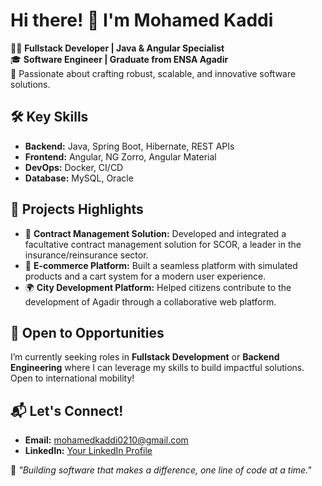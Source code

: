 # Hi there! 👋 I'm Mohamed Kaddi  

👨‍💻 **Fullstack Developer | Java & Angular Specialist**  
🎓 **Software Engineer | Graduate from ENSA Agadir**  
🌟 Passionate about crafting robust, scalable, and innovative software solutions.  

## 🛠️ Key Skills  
- **Backend:** Java, Spring Boot, Hibernate, REST APIs  
- **Frontend:** Angular, NG Zorro, Angular Material  
- **DevOps:** Docker, CI/CD  
- **Database:** MySQL, Oracle  

## 🌟 Projects Highlights  
- 📄 **Contract Management Solution:** Developed and integrated a facultative contract management solution for SCOR, a leader in the insurance/reinsurance sector.
- 🚀 **E-commerce Platform:** Built a seamless platform with simulated products and a cart system for a modern user experience.  
- 🌍 **City Development Platform:** Helped citizens contribute to the development of Agadir through a collaborative web platform.    

## 💼 Open to Opportunities  
I’m currently seeking roles in **Fullstack Development** or **Backend Engineering** where I can leverage my skills to build impactful solutions. Open to international mobility!  

## 📬 Let's Connect!  
- **Email:** [mohamedkaddi0210@gmail.com](mailto:mohamedkaddi0210@gmail.com)  
- **LinkedIn:** [Your LinkedIn Profile](#)  

🚀 *"Building software that makes a difference, one line of code at a time."*
